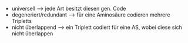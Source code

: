 - universell --> jede Art besitzt diesen gen. Code
- degeneriert/redundant --> für eine Aminosäure codieren mehrere Tripletts 
- nicht überlappend --> ein Triplett codiert für eine AS, wobei diese sich nicht überlappen
